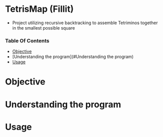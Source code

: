 # TetrisMap (Fillit)
* Project utilizing recursive backtracking to assemble Tetriminos together in the smallest possible square

### Table Of Contents
* [Objective](#objective)
* [Understanding the program](#Understanding the program)
* [Usage](#usage)

# Objective

# Understanding the program

# Usage
